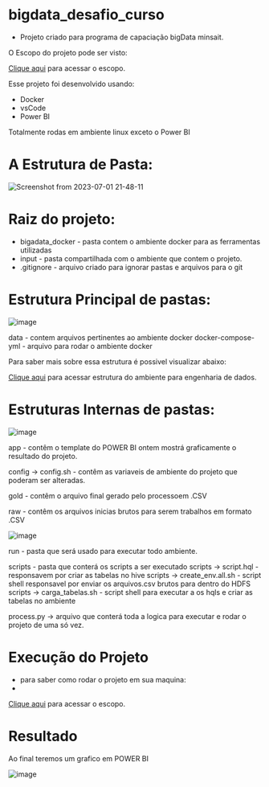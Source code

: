 # bigdata_desafio_curso

- Projeto criado para programa de capaciação bigData minsait.

O Escopo do projeto pode ser visto: 

[Clique aqui](input/readme.md) para acessar o escopo.


Esse projeto foi desenvolvido usando:
 - Docker
 - vsCode
 - Power BI

Totalmente rodas em ambiente linux exceto o Power BI


# A Estrutura de Pasta: 

![Screenshot from 2023-07-01 21-48-11](https://github.com/evanzs/bigdata_desafio_curso/assets/24463238/38d9898c-b529-49bc-acae-8b34a5fd20e2)


# Raiz do projeto: 

 - bigadata_docker - pasta contem o ambiente docker para as ferramentas utilizadas 
 - input - pasta compartilhada com o ambiente que contem o projeto.
 - .gitignore - arquivo criado para ignorar pastas e arquivos para o git


# Estrutura Principal de pastas: 

![image](https://github.com/evanzs/bigdata_desafio_curso/assets/24463238/5606dfa0-7a49-451c-9742-3a9c8d773cf9)

data - contem arquivos pertinentes ao ambiente docker 
docker-compose-yml  - arquivo para rodar o ambiente docker 

Para saber mais sobre essa estrutura é possivel visualizar abaixo: 

[Clique aqui]([input/readme.md](https://github.com/fabiogjardim/bigdata_docker/blob/master/README.md)https://github.com/fabiogjardim/bigdata_docker/blob/master/README.md) para acessar estrutura do ambiente para engenharia de dados.



# Estruturas Internas de pastas: 

![image](https://github.com/evanzs/bigdata_desafio_curso/assets/24463238/3c05229e-e90b-4894-ba25-3a9046c89054)



app - contêm o template do POWER BI ontem mostrá graficamente o resultado do projeto.

config -> config.sh - contêm as variaveis de ambiente do projeto que poderam ser alteradas. 

gold - contêm o arquivo final gerado pelo processoem .CSV

raw - contêm os arquivos inicias brutos para serem trabalhos em formato  .CSV




![image](https://github.com/evanzs/bigdata_desafio_curso/assets/24463238/2a35b84b-debf-446b-b2e3-8db824b3a7d3)

run - pasta que será usado para executar todo ambiente.

scripts - pasta que conterá os scripts a ser executado
scripts -> script.hql - responsavem por criar as tabelas no hive
scripts -> create_env.all.sh - script shell responsavel por enviar os arquivos.csv brutos para dentro do HDFS 
scripts -> carga_tabelas.sh - script shell para executar a os hqls e criar as tabelas no ambiente 

process.py -> arquivo que conterá toda a logica para executar e rodar o projeto de uma só vez.

# Execução do Projeto

- para saber como rodar o projeto em sua maquina:
- 
[Clique aqui](README-EXECUCAO.md) para acessar o escopo.



# Resultado 

Ao final teremos um grafico em POWER BI 

![image](https://github.com/evanzs/bigdata_desafio_curso/assets/24463238/42004460-bf18-4011-852e-95c40a23efcd)








